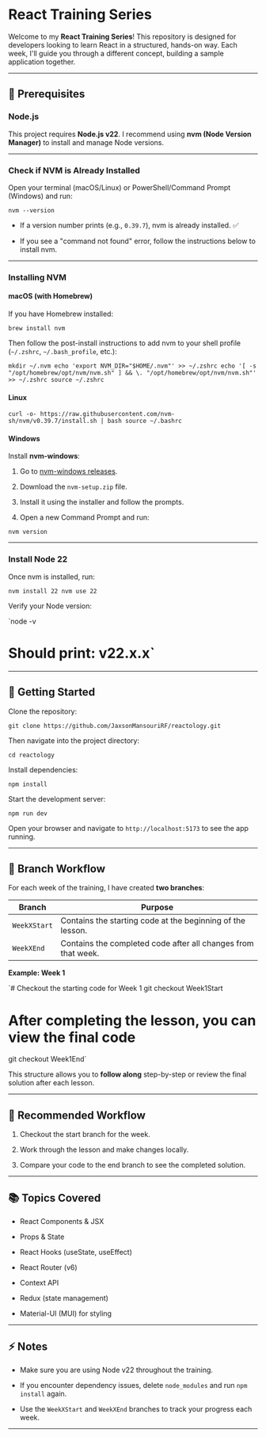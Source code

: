 React Training Series
=====================

Welcome to my **React Training Series**! This repository is designed for developers looking to learn React in a structured, hands-on way. Each week, I'll guide you through a different concept, building a sample application together.

* * * * *

📌 Prerequisites
----------------

### Node.js

This project requires **Node.js v22**. I recommend using **nvm (Node Version Manager)** to install and manage Node versions.

* * * * *

### Check if NVM is Already Installed

Open your terminal (macOS/Linux) or PowerShell/Command Prompt (Windows) and run:

`nvm --version`

-   If a version number prints (e.g., `0.39.7`), nvm is already installed. ✅

-   If you see a "command not found" error, follow the instructions below to install nvm.

* * * * *

### Installing NVM

#### macOS (with Homebrew)

If you have Homebrew installed:

`brew install nvm`

Then follow the post-install instructions to add nvm to your shell profile (`~/.zshrc`, `~/.bash_profile`, etc.):

`mkdir ~/.nvm
echo 'export NVM_DIR="$HOME/.nvm"' >> ~/.zshrc
echo '[ -s "/opt/homebrew/opt/nvm/nvm.sh" ] && \. "/opt/homebrew/opt/nvm/nvm.sh"' >> ~/.zshrc
source ~/.zshrc`

#### Linux

`curl -o- https://raw.githubusercontent.com/nvm-sh/nvm/v0.39.7/install.sh | bash
source ~/.bashrc`

#### Windows

Install **nvm-windows**:

1.  Go to [nvm-windows releases](https://github.com/coreybutler/nvm-windows/releases).

2.  Download the `nvm-setup.zip` file.

3.  Install it using the installer and follow the prompts.

4.  Open a new Command Prompt and run:

`nvm version`

* * * * *

### Install Node 22

Once nvm is installed, run:

`nvm install 22
nvm use 22`

Verify your Node version:

`node -v
# Should print: v22.x.x`

* * * * *

🚀 Getting Started
------------------

Clone the repository:

`git clone https://github.com/JaxsonMansouriRF/reactology.git`

Then navigate into the project directory:

`cd reactology`

Install dependencies:

`npm install`

Start the development server:

`npm run dev`

Open your browser and navigate to `http://localhost:5173` to see the app running.

* * * * *

🌳 Branch Workflow
------------------

For each week of the training, I have created **two branches**:

| Branch | Purpose |
| --- | --- |
| `WeekXStart` | Contains the starting code at the beginning of the lesson. |
| `WeekXEnd` | Contains the completed code after all changes from that week. |

**Example: Week 1**

`# Checkout the starting code for Week 1
git checkout Week1Start

# After completing the lesson, you can view the final code
git checkout Week1End`

This structure allows you to **follow along** step-by-step or review the final solution after each lesson.

* * * * *

📝 Recommended Workflow
-----------------------

1.  Checkout the start branch for the week.

2.  Work through the lesson and make changes locally.

3.  Compare your code to the end branch to see the completed solution.

* * * * *

📚 Topics Covered
-----------------

-   React Components & JSX

-   Props & State

-   React Hooks (useState, useEffect)

-   React Router (v6)

-   Context API

-   Redux (state management)

-   Material-UI (MUI) for styling

* * * * *

⚡ Notes
-------

-   Make sure you are using Node v22 throughout the training.

-   If you encounter dependency issues, delete `node_modules` and run `npm install` again.

-   Use the `WeekXStart` and `WeekXEnd` branches to track your progress each week.

* * * * *
